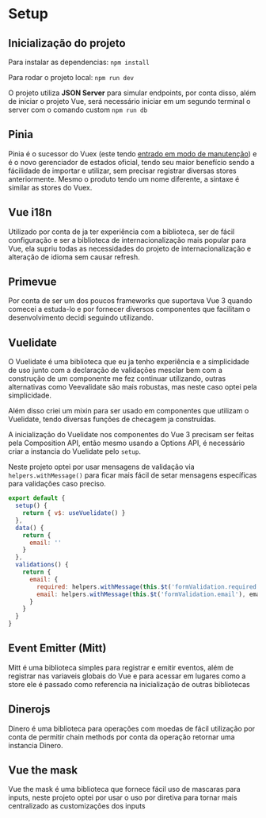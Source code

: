# Setup

## Inicialização do projeto

Para instalar as dependencias: `npm install`

Para rodar o projeto local: `npm run dev`

O projeto utiliza **JSON Server** para simular endpoints, por conta disso, além de iniciar o projeto Vue, será necessário iniciar em um segundo terminal o server com o comando custom `npm run db`

## Pinia

Pinia é o sucessor do Vuex (este tendo [entrado em modo de manutenção](https://vuex.vuejs.org/#what-is-vuex)) e é o novo gerenciador de estados oficial, tendo seu maior benefício sendo a fácilidade de importar e utilizar, sem precisar registrar diversas stores anteriormente. Mesmo o produto tendo um nome diferente, a sintaxe é similar as stores do Vuex.

## Vue i18n

Utilizado por conta de ja ter experiência com a biblioteca, ser de fácil configuração e ser a biblioteca de internacionalização mais popular para Vue, ela supriu todas as necessidades do projeto de internacionalização e alteração de idioma sem causar refresh.

## Primevue

Por conta de ser um dos poucos frameworks que suportava Vue 3 quando comecei a estuda-lo e por fornecer diversos componentes que facilitam o desenvolvimento decidi seguindo utilizando.

## Vuelidate

O Vuelidate é uma biblioteca que eu ja tenho experiência e a simplicidade de uso junto com a declaração de validações mesclar bem com a construção de um componente me fez continuar utilizando, outras alternativas como Veevalidate são mais robustas, mas neste caso optei pela simplicidade.

Além disso criei um mixin para ser usado em componentes que utilizam o Vuelidate, tendo diversas funções de checagem ja construídas.

A inicialização do Vuelidate nos componentes do Vue 3 precisam ser feitas pela Composition API, então mesmo usando a Options API, é necessário criar a instancia do Vuelidate pelo `setup`.

Neste projeto optei por usar mensagens de validação via `helpers.withMessage()` para ficar mais fácil de setar mensagens específicas para validações caso preciso.

```js
export default {
  setup() {
    return { v$: useVuelidate() }
  },
  data() {
    return {
      email: ''
    }
  },
  validations() {
    return {
      email: {
        required: helpers.withMessage(this.$t('formValidation.required'), required),
        email: helpers.withMessage(this.$t('formValidation.email'), email)
      }
    }
  }
}
```

## Event Emitter (Mitt)

Mitt é uma biblioteca simples para registrar e emitir eventos, além de registrar nas variaveis globais do Vue e para acessar em lugares como a store ele é passado como referencia na inicialização de outras bibliotecas

## Dinerojs

Dinero é uma biblioteca para operações com moedas de fácil utilização por conta de permitir chain methods por conta da operação retornar uma instancia Dinero.

## Vue the mask

Vue the mask é uma biblioteca que fornece fácil uso de mascaras para inputs, neste projeto optei por usar o uso por diretiva para tornar mais centralizado as customizações dos inputs

